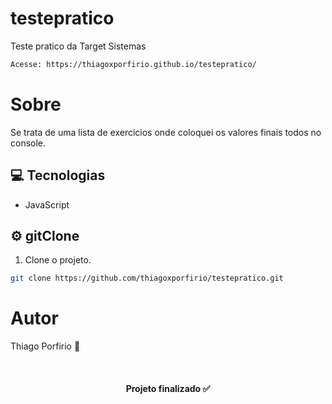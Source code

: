 # testepratico
Teste pratico da Target Sistemas

```bash
Acesse: https://thiagoxporfirio.github.io/testepratico/
```

# Sobre
<p>Se trata de uma lista de exercicios onde coloquei os valores finais todos no console.</p>

## :computer: Tecnologias
- JavaScript

## :gear: gitClone
1. Clone o projeto.
```bash
git clone https://github.com/thiagoxporfirio/testepratico.git
```


# Autor

<p>Thiago Porfirio 🚀</p>
<br>
<h4 align="center">Projeto finalizado ✅</h4>
